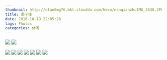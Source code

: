 ```yaml
---
thumbnail: http://ofan0mg76.bkt.clouddn.com/hexo/nanqianzhuIMG_3538.JPG
title: 南千住
date: 2016-10-19 22:05:28
tags: Photos
categories: 休闲
---
```

![](http://ofan0mg76.bkt.clouddn.com/hexo/nanqianzhuIMG_3538.JPG)
![](http://ofan0mg76.bkt.clouddn.com/hexo/nanqianzhuIMG_3541.JPG)
<!--more-->
![](http://ofan0mg76.bkt.clouddn.com/hexo/nanqianzhuIMG_3542.JPG)
![](http://ofan0mg76.bkt.clouddn.com/hexo/nanqianzhuIMG_3543.JPG)
![](http://ofan0mg76.bkt.clouddn.com/hexo/nanqianzhuIMG_3544.JPG)
![](http://ofan0mg76.bkt.clouddn.com/hexo/nanqianzhuIMG_3545.JPG)
![](http://ofan0mg76.bkt.clouddn.com/hexo/nanqianzhuIMG_3547.JPG)
![](http://ofan0mg76.bkt.clouddn.com/hexo/nanqianzhuIMG_3548.JPG)
![](http://ofan0mg76.bkt.clouddn.com/hexo/nanqianzhuIMG_3556.JPG)

